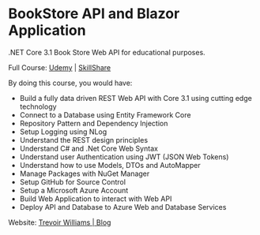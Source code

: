 # BookStore API and Blazor Application
.NET Core 3.1 Book Store Web API for educational purposes. 

Full Course: [Udemy](https://www.udemy.com/course/end-to-end-aspnet-core-31-api-and-blazor-development/?referralCode=E737D31F38F986C3FA28) | [SkillShare](https://skl.sh/3xAmxbQ)

By doing this course, you would have:
- Build a fully data driven REST Web API with Core 3.1 using cutting edge technology
- Connect to a Database using Entity Framework Core
- Repository Pattern and Dependency Injection
- Setup Logging using NLog
- Understand the REST design principles
- Understand C# and .Net Core Web Syntax
- Understand user Authentication using JWT (JSON Web Tokens)
- Understand how to use Models, DTOs and AutoMapper
- Manage Packages with NuGet Manager
- Setup GitHub for Source Control
- Setup a Microsoft Azure Account
- Build Web Application to interact with Web API
- Deploy API and Database to Azure Web and Database Services

Website: [Trevoir Williams | Blog](http://bit.ly/2ux9hcn)
